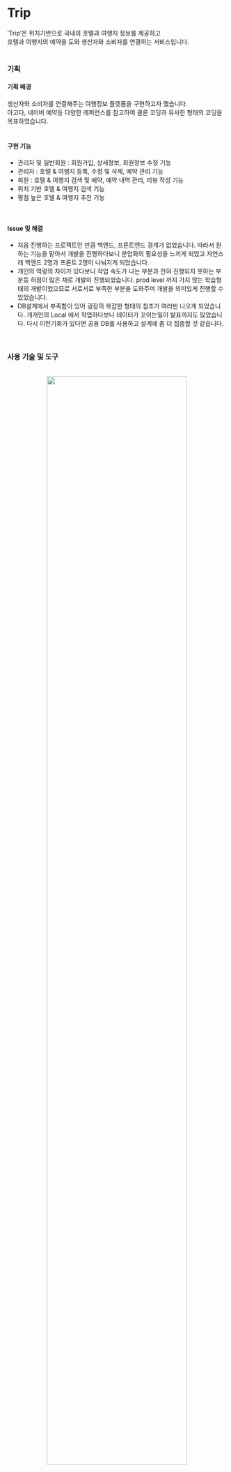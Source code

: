 # Trip
<div style="font-weight: 600 font-size: 20px">
‘Trip’은 위치기반으로 국내의 호텔과 여행지 정보를 제공하고<br> 호텔과 여행지의 예약을 도와 생산자와 소비자를 연결하는 서비스입니다.</div>
<br>

### 기획

#### 기획 배경
생산자와 소비자를 연결해주는 여행정보 플랫폼을 구현하고자 했습니다.<br>
아고다, 네이버 예약등 다양한 레퍼런스를 참고하여 클론 코딩과 유사한 형태의 코딩을 목표하였습니다. <br>
<br>


#### 구현 기능
- 관리자 및 일반회원 : 회원가입, 상세정보, 회원정보 수정 기능
- 관리자 : 호텔 & 여행지 등록, 수정 및 삭제, 예약 관리 기능
- 회원 : 호텔 & 여행지 검색 및 예약, 예약 내역 관리, 리뷰 작성 기능
- 위치 기반 호텔 & 여행지 검색 기능
- 평점 높은 호텔 & 여행지 추천 기능
<br>

#### Issue 및 해결
- 처음 진행하는 프로젝트인 만큼 백엔드, 프론트엔드 경계가 없었습니다. 따라서 원하는 기능을 맡아서 개발을 진행하다보니 분업화의 필요성을 느끼게 되었고 자연스레 백엔드 2명과 프론트 2명이 나눠지게 되었습니다.
- 개인의 역량의 차이가 있다보니 작업 속도가 나는 부분과 전혀 진행되지 못하는 부분등 허점이 많은 채로 개발이 진행되었습니다. prod level 까지 가지 않는 학습형태의 개발이었으므로 서로서로 부족한 부분을 도와주며 개발을 의미있게 진행할 수 있었습니다.
- DB설계에서 부족함이 있어 굉장히 복잡한 형태의 참조가 여러번 나오게 되었습니다. 개개인의 Local 에서 작업하다보니 데이터가 꼬이는일이 발표까지도 많았습니다. 다시 이런기회가 있다면 공용 DB를 사용하고 설계에 좀 더 집중할 것 같습니다.
<br>

### 사용 기술 및 도구
<br>
<div align="center"><img src="https://github.com/seoyeonson/seoyeonson/assets/93702730/ffb2e27b-f63e-43e7-92da-b28e1282a50c" style="width:80%;"/></div>
<br>

### DB 흐름도
<div><img src="https://github.com/seoyeonson/seoyeonson/assets/93702730/fa1654f9-9c37-42af-a7aa-e381ed71d2db" style="width:50%;"></div>
<br>

### FlowChart
<table style="text-align: center">
  <tr>
      <td><img src="https://github.com/seoyeonson/seoyeonson/assets/93702730/d068a66d-1487-44b5-8c92-52956ed40b8a"/></td>
      <td><img src="https://github.com/seoyeonson/seoyeonson/assets/93702730/98f7b9a8-4353-40d2-b8eb-139610746c09"/></td>
  </tr>
  <tr>
      <td><img src="https://github.com/seoyeonson/seoyeonson/assets/93702730/7545bbb6-82cb-4332-9b06-d4bb4e8497ce"/></td>
      <td><img src="https://github.com/seoyeonson/seoyeonson/assets/93702730/ee6e3641-e210-49c9-8bdd-afdca740d3e5"/></td>
  </tr>
  <tr>
      <td><img src="https://github.com/seoyeonson/seoyeonson/assets/93702730/ce6989ae-1e08-4b8c-b2f9-ce5b794f1144"/></td>
  </tr>
</table>
<br>

### 구현 화면
<table style="text-align: center">
  <tr>
      <td><img src="https://github.com/seoyeonson/seoyeonson/assets/93702730/06ae9fdd-eaf9-4f1a-8542-6ebfcd34fd20"/></td>
      <td><img src="https://github.com/seoyeonson/seoyeonson/assets/93702730/adbc21c9-249c-4a7e-808e-cdf36d18751c"/></td>
  </tr>
  <tr>
      <td><img src="https://github.com/seoyeonson/seoyeonson/assets/93702730/616eb374-2623-46df-ba6d-fd356893c9e7"/></td>
      <td><img src="https://github.com/seoyeonson/seoyeonson/assets/93702730/6cfd9987-b695-4119-8f58-8f3335a3aa3d"/></td>
  </tr>
</table>
<br>

